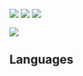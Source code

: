 ![](http://github-profile-summary-cards.vercel.app/api/cards/profile-details?username=Junsious&theme=aura)   ![](http://github-profile-summary-cards.vercel.app/api/cards/repos-per-language?username=Junsious&theme=aura)       ![](http://github-profile-summary-cards.vercel.app/api/cards/stats?username=Junsious&theme=aura) 

![](http://github-profile-summary-cards.vercel.app/api/cards/productive-time?username=Junsious&theme=aura&utcOffset=8) 


## Languages
<!--
**Junsious/Junsious** is a ✨ _special_ ✨ repository because its `README.md` (this file) appears on your GitHub profile.

Here are some ideas to get you started:

- 🔭 I’m currently working on ...
- 🌱 I’m currently learning ...
- 👯 I’m looking to collaborate on ...
- 🤔 I’m looking for help with ...
- 💬 Ask me about ...
- 📫 How to reach me: ...
- 😄 Pronouns: ...
- ⚡ Fun fact: ...
-->
